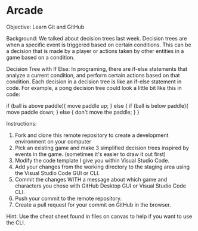 # Arcade
Objective: Learn Git and GitHub

Background:
We talked about decision trees last week. Decision trees are when a specific event is triggered based on certain conditions. This can be a decision that is made by a player or actions taken by other entities in a game based on a condition. 

Decision Tree with If Else:
In programing, there are if-else statements that analyze a current condition, and perform certain actions based on that condition. Each decision in a decision tree is like an if-else statement in code. For example, a pong decision tree could look a little bit like this in code:

if (ball is above paddle){
  move paddle up;
} else { 
  if (ball is below paddle){
    move paddle down;
  } else {
    don't move the paddle;
  }
}

Instructions:
1. Fork and clone this remote repository to create a development environment on your computer
2. Pick an existing game and make 3 simplified decision trees inspired by events in the game. (sometimes it's easier to draw it out first)
3. Modify the code template I give you within Visual Studio Code. 
4. Add your changes from the working directory to the staging area using the Visual Studio Code GUI or CLI. 
5. Commit the changes WITH a message about which game and characters you chose with GitHub Desktop GUI or Visual Studio Code CLI.
6. Push your commit to the remote repository. 
7. Create a pull request for your commit on GitHub in the browser. 

Hint: Use the cheat sheet found in files on canvas to help if you want to use the CLI. 
